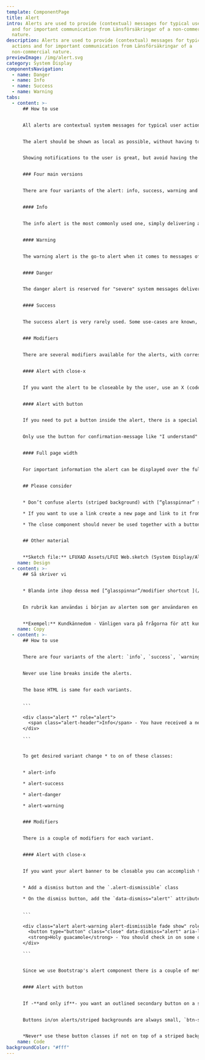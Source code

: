 ```yaml
---
template: ComponentPage
title: Alert
intro: Alerts are used to provide (contextual) messages for typical user actions
  and for important communication from Länsförsäkringar of a non-commercial
  nature.
description: Alerts are used to provide (contextual) messages for typical user
  actions and for important communication from Länsförsäkringar of a
  non-commercial nature.
previewImage: /img/alert.svg
category: System Display
componentsNavigation:
  - name: Danger
  - name: Info
  - name: Success
  - name: Warning
tabs:
  - content: >-
      ## How to use


      All alerts are contextual system messages for typical user actions and notifications. An inline-heading can be set in the beginning of alerts to give the user a heads-up of it’s content. The heading should always be separated from the content with some form of punctation (i.e. .,!?- ). Never use line breaks inside the alerts.


      The alert should be shown as local as possible, without having to be repeated. That is, don’t display an alert on top of a page if only parts are affected but do not put is so far down that the user gets several alerts for the same error. Please refer to examples in use for visual examples.


      Showing notifications to the user is great, but avoid having the user experience several alert messages at once. If there is something wrong, the user should receive one warning message detailing this, not once for each affected container/function/ table/etc.


      ### Four main versions


      There are four variants of the alert: info, success, warning and danger. Make sure to use the appropriate style to get your message across.


      #### Info


      The info alert is the most commonly used one, simply delivering a message with information that is relative to the user on its current view. 


      #### Warning


      The warning alert is the go-to alert when it comes to messages of importance demanding focus from the user. When in doubt between using a danger or warning alert, use a warning.


      #### Danger


      The danger alert is reserved for "severe" system messages delivering information of some kind that may hinder or affect the user in its usage of the application, and/or public service announcements that requires the attention of the user (one example includes a notification of a flood in a certain part of the country).


      #### Success


      The success alert is very rarely used. Some use-cases are known, where a message to the user displaying that something has been completed successfully has been seen as useful. Confirmation on changes to settings or updated information can see a success alert appearing in order to tell the user that the changes were successful upon clicking a confirm button but staying on the same page.


      ### Modifiers


      There are several modifiers available for the alerts, with corresponding styling for all four all versions.


      #### Alert with close-x


      If you want the alert to be closeable by the user, use an X (code-only component ‘close’) in the far right of the alert.


      #### Alert with button


      If you need to put a button inside the alert, there is a special version of the [secondary buttons](/components/web/button-and-links/buttons#secondary-buttons) for this. Use the outlined button in the same color as your alert. The button should be placed on the right hand side of the alert. 


      Only use the button for confirmation-message like "I understand" or "Okey", with a closing of the alert as a result. If you want the user to go somewhere else, add a link inside the alert (following recommendations for a [link in a list item](../text/lists), with the link at the end of the message).


      #### Full page width


      For important information the alert can be displayed over the full webpage. Typical examples of this  are "cookie information" and if we have any general messages (like “Our telephone provider has problems so you can’t call us right now” or “Are you affected by the forest fire, call us at phone number”)


      ## Please consider


      * Don’t confuse alerts (striped background) with [“glasspinnar” shortcut ](/components/web/button-and-links/shortcut)(monocolor background and arrow) 

      * If you want to use a link create a new page and link to it from the alert if you can’t get all your information across on one line as the text should be kept short.

      * The close component should never be used together with a button inside an alert. The button replaces the cross as it has the same functionality (even if the user gets redirected).


      ## Other material


      **Sketch file:** LFUXAD Assets/LFUI Web.sketch (System Display/Alert)
    name: Design
  - content: >-
      ## Så skriver vi


      * Blanda inte ihop dessa med [“glasspinnar”/modifier shortcut ](/components/web/button-and-links/shortcut)som är helfärgade, med pil och visas på startsidan av Mina sidor. 


      En rubrik kan användas i början av alerten som ger användaren en hint om vad det handlar om. Rubriken ska då separeras med ett skiljetecken, som tankstreck eller ".?!". Använd aldrig bindestreck i alerten. Avsluta alltid med punkt. 


      **Exempel:** Kundkännedom - Vänligen vara på frågorna för att kunna fortsätta använda appen.
    name: Copy
  - content: >-
      ## How to use


      There are four variants of the alert: `info`, `success`, `warning` and `danger`. Make sure to use the appropriate style to get your message across.


      Never use line breaks inside the alerts.


      The base HTML is same for each variants. 


      ```

      <div class="alert *" role="alert">
        <span class="alert-header">Info</span> - You have received a new message. <a href="#">Click here to read</a>
      </div>

      ```


      To get desired variant change * to on of these classes:


      * alert-info

      * alert-success

      * alert-danger

      * alert-warning


      ### Modifiers


      There is a couple of modifiers for each variant.


      #### Alert with close-x


      If you want your alert banner to be closable you can accomplish this by adding some classes and markup. You will not need any extra javascript to make this work( except if you want to store if the user have closed it).


      * Add a dismiss button and the `.alert-dismissible` class

      * On the dismiss button, add the `data-dismiss="alert"` attribute, which triggers the JavaScript functionality.


      ```

      <div class="alert alert-warning alert-dismissible fade show" role="alert">
        <button type="button" class="close" data-dismiss="alert" aria-label="Stäng"><span class="sr-only">Stäng</span></button>
        <strong>Holy guacamole</strong> - You should check in on some of those fields below.
      </div>

      ```


      Since we use Bootstrap's alert component there is a couple of methods and event avalible for you. You can read more about them [here](https://getbootstrap.com/docs/4.0/components/alerts/) 


      #### Alert with button


      If -**and only if**- you want an outlined secondary button on a striped background (using the background utility class or if it is inside an alert), you may use the respective special-case outlined button for that type of striped background. If it is on the `info`-stripes, use `btn-outline-info` if it is on the `danger`-stripes, use `btn-outline-danger` and vice-versa for `success` and `warning`.


      Buttons in/on alerts/striped backgrounds are always small, `btn-sm`.


      *Never* use these button classes if not on top of a striped background.
    name: Code
backgroundColor: "#fff"
---
```

